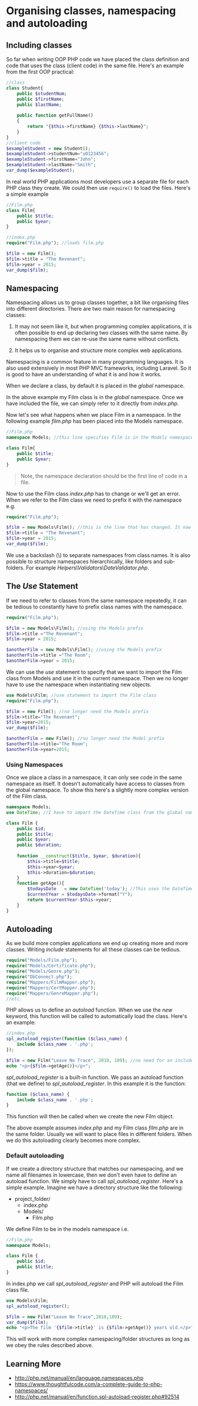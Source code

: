 # Organising classes, namespacing and autoloading

## Including classes
So far when writing OOP PHP code we have placed the class definition and code that uses the class (client code) in the same file. Here's an example from the first OOP practical:
```php
//class
class Student{
    public $studentNum;
    public $firstName;
    public $lastName;
    
    public function getFullName()
    {
        return "{$this->firstName} {$this->lastName}";
    }
}
//client code
$exampleStudent = new Student();
$exampleStudent->studentNum="u0123456";
$exampleStudent->firstName="John";
$exampleStudent->lastName="Smith";
var_dump($exampleStudent);

```
In real world PHP applications most developers use a separate file for each PHP class they create. We could then use ```require()``` to load the files. Here's a simple example

```php
//Film.php
class Film{
    public $title;
    public $year;
}

```

```php
//index.php
require("Film.php"); //loads film.php

$film = new Film(); 
$film->title = "The Revenant";
$film->year = 2015;
var_dump($film);

```

## Namespacing 
Namespacing allows us to group classes together, a bit like organising files into different directories. There are two main reason for namespacing classes:

1. It may not seem like it, but when programming complex applications, it is often possible to end up declaring two classes with the same name. By namespacing them we can re-use the same name without conflicts.

2. It helps us to organise and structure more complex web applications. 

Namespacing is a common feature in many programming languages. It is also used extensively in most PHP MVC frameworks, including Laravel. So it is good to have an understanding of what it is and how it works. 

When we declare a class, by default it is placed in the *global* namespace.  

In the above example my Film class is in the *global* namespace. Once we have included the file, we can simply refer to it directly from *index.php*.

Now let's see what happens when we place Film in a namespace. In the following example *film.php* has been placed into the Models namespace.

```php
//Film.php
namespace Models; //this line specifies Film is in the Models namespace

class Film{
	public $title;
	public $year;
}

```

> Note, the namespace declaration should be the first line of code in a file. 

Now to use the Film class *index.php* has to change or we'll get an error. When we refer to the Film class we need to prefix it with the namespace e.g.
 
```php
require("Film.php");

$film = new Models\Film(); //this is the line that has changed. It now references the Models namespace
$film->title = "The Revenant";
$film->year = 2015;
var_dump($film);
```

We use a backslash (\\) to separate namespaces from class names. It is also possible to structure namespaces hierarchically, like folders and sub-folders. For example *Helpers\Validators\DateValidator.php*.

## The *Use* Statement
If we need to refer to classes from the same namespace repeatedly, it can be tedious to constantly have to prefix class names with the namespace. 

```php
require("Film.php");

$film = new Models\Film(); //using the Models prefix
$film->title ="The Revenant";
$film->year = 2015;

$anotherFilm = new Models\Film(); //using the Models prefix
$anotherFilm->title ="The Room";
$anotherFilm->year = 2015;
```

We can use the *use* statement to specify that we want to import the Film class from Models and use it in the current namespace. Then we no longer have to use the namespace when instantiating new objects.

```php
use Models\Film; //use statement to import the Film class
require("Film.php");

$film = new Film(); //no longer need the Models prefix
$film->title="The Revenant";
$film->year=2015;
var_dump($film);

$anotherFilm = new Film(); //no longer need the Model prefix
$anotherFilm->title="The Room";
$anotherFilm->year=2015;

```

### Using Namespaces
Once we place a class in a namespace, it can only see code in the same namespace as itself. It doesn't automatically have access to classes from the global namespace. To show this here's a slightly more complex version of the Film class.

```php
namespace Models;
use DateTime; //I have to import the DateTime class from the global namespace

class Film {
    public $id;
    public $title;
    public $year;
    public $duration;
    
    function __construct($title, $year, $duration){
        $this->title=$title;
        $this->year=$year;
        $this->duration=$duration;
    }
    function getAge(){
        $todaysDate   = new DateTime('today'); //This uses the DateTime class
        $currentYear = $todaysDate->format("Y");
        return $currentYear-$this->year;
    }
}
```

## Autoloading
As we build more complex applications we end up creating more and more classes. Writing *include* statements for all these classes can be tedious. 

```php
require("Models/Film.php");
require("Models/Certificate.php");
require("Models/Genre.php");
require("DbConnect.php");
require("Mappers/FilmMapper.php");
require("Mappers/CertMapper.php");
require("Mappers/GenreMapper.php");
//etc.
```
PHP allows us to define an *autoload* function. When we use the *new* keyword, this function will be called to automatically load the class. Here's an example:

```php
//index.php
spl_autoload_register(function ($class_name) {
    include $class_name . '.php';
});

$film = new Film("Leave No Trace", 2018, 109); //no need for an include statement
echo "<p>{$film->getAge()}</p>";

```
*spl_autoload_register* is a built-in function. We pass an autoload function (that we define) to *spl_autoload_register*. In this example it is the function:
```php
function ($class_name) {
    include $class_name . '.php';
}
```
This function will then be called when we create the new Film object. 

The above example assumes *index.php* and my Film class *film.php* are in the same folder. Usually we will want to place files in different folders. When we do this autoloading clearly becomes more complex.


### Default autoloading
If we create a directory structure that matches our namespacing, and we name all filenames in lowercase, then we don't even have to define an autoload function. We simply have to call *spl_autoload_register*. Here's a simple example. Imagine we have a directory structure like the following:

- project_folder/
    - index.php 
    - Models/
        - Film.php 

We define Film to be in the models namespace i.e.
```php
//Film.php
namespace Models;

class Film {
    public $id;
    public $title;
}
```
In index.php we call *spl_autoload_register* and PHP will autoload the Film class file. 

```php
use Models\Film;
spl_autoload_register();

$film = new Film("Leave No Trace",2018,109);
var_dump($film);
echo "<p>The film '{$film->title}' is {$film->getAge()} years old.</p>";
```

This will work with more complex namespacing/folder structures as long as we obey the rules described above. 

## Learning More
* http://php.net/manual/en/language.namespaces.php
* https://www.thoughtfulcode.com/a-complete-guide-to-php-namespaces/
* http://php.net/manual/en/function.spl-autoload-register.php#92514

